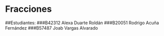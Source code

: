 # Fracciones
##Estudiantes:
###B42312  Alexa Duarte Roldán
###B20051  Rodrigo Acuña Fernández
###B57487  Joab Vargas Alvarado
